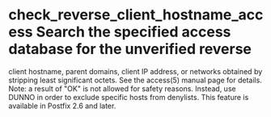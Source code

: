 # check_reverse_client_hostname_access  Search the specified access database for the unverified reverse
client hostname, parent domains, client IP address, or networks
obtained by stripping least significant octets. See the access(5)
manual page for details.  Note: a result of "OK" is not allowed for
safety reasons.  Instead, use DUNNO in order to exclude specific
hosts from denylists.  This feature is available in Postfix 2.6
and later.
